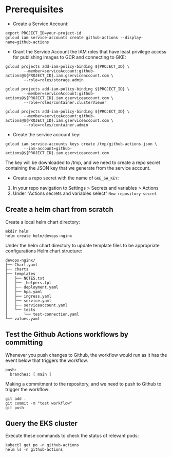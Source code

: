 # Prerequisites
* Create a Service Account:
```
export PROJECT_ID=your-project-id
gcloud iam service-accounts create github-actions --display-name=github-actions
```

* Grant the Service Account the IAM roles that have least privilege access for publishing images to GCR and connecting to GKE:
```
gcloud projects add-iam-policy-binding ${PROJECT_ID} \
        --member=serviceAccount:github-actions@${PROJECT_ID}.iam.gserviceaccount.com \
        --role=roles/storage.admin
```
```
gcloud projects add-iam-policy-binding ${PROJECT_ID} \
        --member=serviceAccount:github-actions@${PROJECT_ID}.iam.gserviceaccount.com \
        --role=roles/container.clusterViewer
```
```
gcloud projects add-iam-policy-binding ${PROJECT_ID} \
        --member=serviceAccount:github-actions@${PROJECT_ID}.iam.gserviceaccount.com \
        --role=roles/container.admin
```

* Create the service account key:
```
gcloud iam service-accounts keys create /tmp/github-actions.json \
        --iam-account=github-actions@${PROJECT_ID}.iam.gserviceaccount.com
```
The key will be downloaded to /tmp, and we need to create a repo secret containing the JSON key that we generate from the service account.

* Create a repo secret with the name of `GKE_SA_KEY`:

1. In your repo navigation to Settings > Secrets and variables > Actions
1. Under “Actions secrets and variables select” `New repository secret`

## Create a helm chart from scratch
Create a local helm chart directory:
```
mkdir helm
helm create helm/devops-nginx
```

Under the helm chart directory to update template files to be appropriate configurations
Helm chart structure:
```
devops-nginx/
├── Chart.yaml
├── charts
├── templates
│   ├── NOTES.txt
│   ├── _helpers.tpl
│   ├── deployment.yaml
│   ├── hpa.yaml
│   ├── ingress.yaml
│   ├── service.yaml
│   ├── serviceaccount.yaml
│   └── tests
│       └── test-connection.yaml
└── values.yaml
```

## Test the Github Actions workflows by committing
Whenever you push changes to Github, the workflow would run as it has the event below that triggers the workflow.
```
push:
  branches: [ main ]
```

Making a commitment to the repository, and we need to push to Github to trigger the workflow:
```
git add .
git commit -m "test workflow"
git push
```

## Query the EKS cluster
Execute these commands to check the status of relevant pods:
```
kubectl get po -n github-actions
helm ls -n github-actions
```
